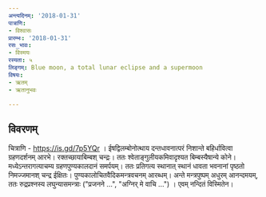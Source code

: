 ```yaml
---
अन्त्यदिनम्: '2018-01-31'
पात्राणि:
- विश्वासः
प्रारम्भः: '2018-01-31'
रसः_भावः:
- विस्मयः
रस्यता: ५
लिङ्गम्: Blue moon, a total lunar eclipse and a supermoon
विषयः:
- ऋतम्
- ऋतानुभवः

---
```


## विवरणम्
चित्राणि - https://is.gd/7p5YQr । ईषद्विलम्बोनोत्थाय दन्तधावनात्परं निशान्ते बहिर्धावित्वा ग्रहणदर्शनम् आरभे। रक्तच्छायाबिम्बश् चन्द्रः। ततः श्वेताङ्गुलीयकमिवादृश्यत बिम्बस्यैषान्ये कोने। मध्येऽन्तरागत्याचम्य ग्रहणपुण्यकालदानं समर्पयम्। ततः प्रतिगत्य स्थानात् स्थानं धावता भवनानां पृष्ठतो निमज्जमानश् चन्द्र ईक्षितः। पुण्यकालोचितवैदिकमन्त्रवचनम् आरब्धम्। अन्ते मन्त्रपुष्पम् अधुरम् आनन्दमयम्, ततः रुद्रप्रश्नस्य लघुन्यासमन्त्राः ("प्रजनने …", "अग्निर् मे वाचि …") । एवम् नन्दितं विस्मितेन।

